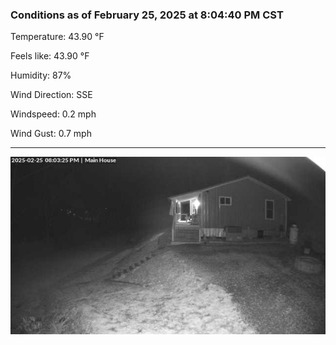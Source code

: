 ### Conditions as of February 25, 2025 at 8:04:40 PM CST 

Temperature: 43.90 &deg;F

Feels like: 43.90 &deg;F

Humidity: 87%

Wind Direction: SSE

Windspeed: 0.2 mph

Wind Gust: 0.7 mph

---

<img src="./images/latest.jpeg"/>

